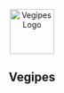 <!-- Intestazione -->
<div align='center' id='top'>
<div>
<img src='./public/favicon.png' alt='Vegipes Logo' width = '80'>
<h2 style='{color: rgb(0, 135, 0)}'>Vegipes</h2>
</div>
